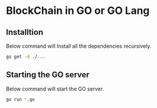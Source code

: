 # BlockChain in GO or GO Lang


## Installtion

Below command will Install all the dependencies recursively. 

```bash
go get -d ./...
```

## Starting the GO server

Below command will start the GO server.

```bash
go run *.go
```

